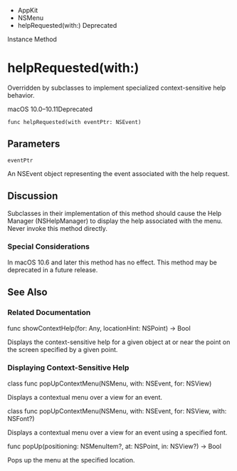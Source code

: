 

- AppKit
- NSMenu
-  helpRequested(with:) Deprecated

Instance Method

# helpRequested(with:)

Overridden by subclasses to implement specialized context-sensitive help behavior.

macOS 10.0–10.11Deprecated

``` source
func helpRequested(with eventPtr: NSEvent)
```

## Parameters 

`eventPtr`  

An NSEvent object representing the event associated with the help request.

## Discussion

Subclasses in their implementation of this method should cause the Help Manager (NSHelpManager) to display the help associated with the menu. Never invoke this method directly.

### Special Considerations

In macOS 10.6 and later this method has no effect. This method may be deprecated in a future release.

## See Also

### Related Documentation

func showContextHelp(for: Any, locationHint: NSPoint) -> Bool

Displays the context-sensitive help for a given object at or near the point on the screen specified by a given point.

### Displaying Context-Sensitive Help

class func popUpContextMenu(NSMenu, with: NSEvent, for: NSView)

Displays a contextual menu over a view for an event.

class func popUpContextMenu(NSMenu, with: NSEvent, for: NSView, with: NSFont?)

Displays a contextual menu over a view for an event using a specified font.

func popUp(positioning: NSMenuItem?, at: NSPoint, in: NSView?) -> Bool

Pops up the menu at the specified location.

